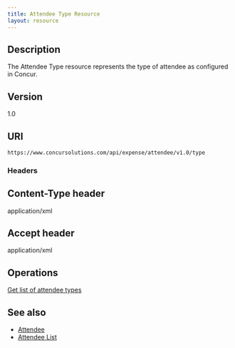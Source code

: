 ```yaml
---
title: Attendee Type Resource 
layout: resource
---
```



## Description
The Attendee Type resource represents the type of attendee as configured in Concur.

## Version
1.0

## URI
`https://www.concursolutions.com/api/expense/attendee/v1.0/type`

### Headers
## Content-Type header
application/xml

## Accept header
application/xml

## Operations
[Get list of attendee types][2]

## See also
* [Attendee][3]
* [Attendee List][4]


[2]: https://developer.concur.com/attendee/attendee-type-resource/attendee-type-resource-get
[3]: https://developer.concur.com/attendee/attendee-resource
[4]: https://developer.concur.com/attendee/attendee-list-resource
